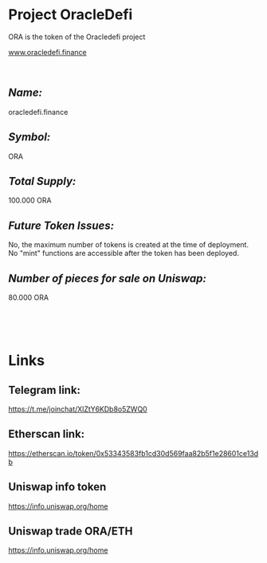 # Project OracleDefi



ORA is the token of the Oracledefi project

www.oracledefi.finance
<p>&nbsp;</p>

## _Name:_
oracledefi.finance

## _Symbol:_
ORA

## _Total Supply:_
100.000 ORA

## _Future Token Issues:_
No, the maximum number of tokens is created at the time of deployment. No "mint" functions are accessible after the token has been deployed.

## _Number of pieces for sale on Uniswap:_
80.000 ORA

<p>&nbsp;</p>
<p>&nbsp;</p>

# Links

## Telegram link:
https://t.me/joinchat/XlZtY6KDb8o5ZWQ0

## Etherscan link: 
https://etherscan.io/token/0x53343583fb1cd30d569faa82b5f1e28601ce13db

## Uniswap info token
https://info.uniswap.org/home

## Uniswap trade ORA/ETH
https://info.uniswap.org/home
